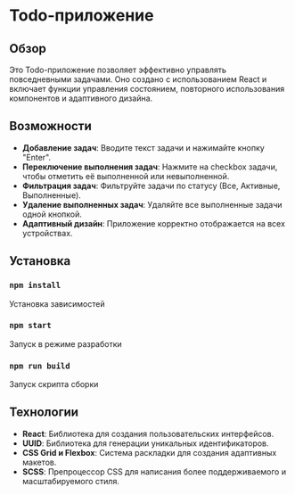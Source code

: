 # Todo-приложение

## Обзор

Это Todo-приложение позволяет эффективно управлять повседневными задачами. Оно
создано с использованием React и включает функции управления состоянием, повторного
использования компонентов и адаптивного дизайна.

## Возможности

- **Добавление задач**: Вводите текст задачи и нажимайте кнопку "Enter".
- **Переключение выполнения задач**: Нажмите на checkbox задачи, чтобы отметить её выполненной или невыполненной.
- **Фильтрация задач**: Фильтруйте задачи по статусу (Все, Активные, Выполненные).
- **Удаление выполненных задач**: Удаляйте все выполненные задачи одной кнопкой.
- **Адаптивный дизайн**: Приложение корректно отображается на всех устройствах.

## Установка

### `npm install`

Установка зависимостей

### `npm start`

Запуск в режиме разработки

### `npm run build`

Запуск скрипта сборки

## Технологии

- **React**: Библиотека для создания пользовательских интерфейсов.
- **UUID**: Библиотека для генерации уникальных идентификаторов.
- **CSS Grid и Flexbox**: Система раскладки для создания адаптивных макетов.
- **SCSS**: Препроцессор CSS для написания более поддерживаемого и масштабируемого стиля.
